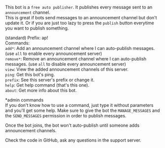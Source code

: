 This bot is a `free auto publisher`. It publishes every message sent to an `announcement` channel.
<br>This is great if bots send messages to an announcement channel but don't update it. Or if you are just too lazy to press the `publish` button everytime you want to publish something.

(standard) Prefix: ap!
<br>Commands:
<br>`add*`: Add an announcement channel where I can auto-publish messages. (use `all` to enable every announcement server)
<br>`remove*`: Remove an announcement channel where I can auto-publish messages. (use `all` to disable every announcement server)
<br>`view`: View the added announcement channels of this server.
<br>`ping`: Get this bot's ping.
<br>`prefix`: See this server's prefix or change it.
<br>`help`: Get help command (that's this one).
<br>`about`: Get more info about this bot.

*admin commands
<br>If you don't know how to use a command, just type it without parameters and you'll get some help.
Make sure to give the bot the `MANAGE_MESSAGES` and the `SEND_MESSAGES` permission in order to publish messages.

Once the bot joins, the bot won't auto-publish until someone adds announcement channels.

Check the code in GitHub, ask any questions in the support server.
